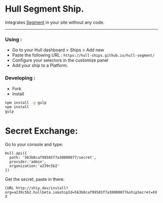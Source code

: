 
# Hull Segment Ship.

Integrates [Segment](http://segment.com) in your site without any code.

---

### Using :
- Go to your Hull dashboard > Ships > Add new
- Paste the following URL : `https://hull-ships.github.io/hull-segment/`
- Configure your selectors in the customize panel
- Add your ship to a Platform.

### Developing : 

- Fork
- Install

```sh
npm install -g gulp
npm install
gulp
```

# Secret Exchange: 

Go to your console and type: 

```
Hull.api({
  path: '563b8caf99585f7a30000077/secret',
  provider:'admin',
  organization:'a239c5b2'
})
```

Get the secret, paste in there: 

`CURL http://ship.dev/install?org=a239c5b2.hullbeta.io&shipId=563b8caf99585f7a30000077&shipSecret=XXX`
